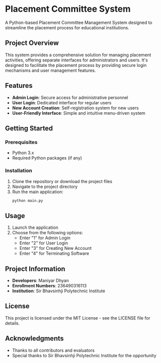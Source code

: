 # Placement Committee System

A Python-based Placement Committee Management System designed to streamline the placement process for educational institutions.

## Project Overview

This system provides a comprehensive solution for managing placement activities, offering separate interfaces for administrators and users. It's designed to facilitate the placement process by providing secure login mechanisms and user management features.

## Features

- **Admin Login**: Secure access for administrative personnel
- **User Login**: Dedicated interface for regular users
- **New Account Creation**: Self-registration system for new users
- **User-Friendly Interface**: Simple and intuitive menu-driven system

## Getting Started

### Prerequisites

- Python 3.x
- Required Python packages (if any)

### Installation

1. Clone the repository or download the project files
2. Navigate to the project directory
3. Run the main application:
   ```bash
   python main.py
   ```

## Usage

1. Launch the application
2. Choose from the following options:
   - Enter "1" for Admin Login
   - Enter "2" for User Login
   - Enter "3" for Creating New Account
   - Enter "4" for Terminating Software

## Project Information

- **Developers**: Maniyar Dhyan
- **Enrollment Numbers**: 236490316113
- **Institution**: Sir Bhavsinhji Polytechnic Institute

## License

This project is licensed under the MIT License - see the LICENSE file for details.

## Acknowledgments

- Thanks to all contributors and evaluators
- Special thanks to Sir Bhavsinhji Polytechnic Institute for the opportunity 